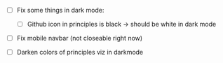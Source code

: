 - [ ] Fix some things in dark mode:
    - [ ] Github icon in principles is black -> should be white in dark mode
- [ ] Fix mobile navbar (not closeable right now)
- [ ] Darken colors of principles viz in darkmode
 

